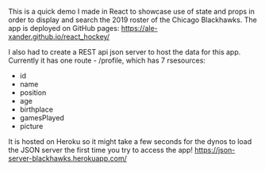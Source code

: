 This is a quick demo I made in React to showcase use of state and props in order to display and search the 2019 roster of the Chicago Blackhawks. The app is deployed on GitHub pages: https://ale-xander.github.io/react_hockey/

I also had to create a REST api json server to host the data for this app. Currently it has one route - /profile, which has 7 rsesources:

- id
- name
- position
- age
- birthplace
- gamesPlayed
- picture

It is hosted on Heroku so it might take a few seconds for the dynos to load the JSON server the first time you try to access the app! 
https://json-server-blackhawks.herokuapp.com/
